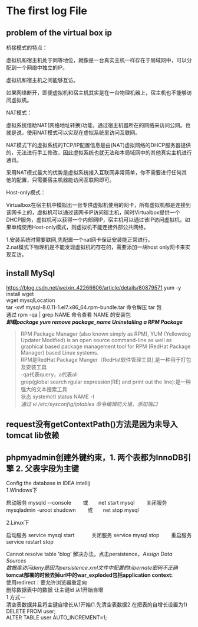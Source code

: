 # The first log File
## problem of the virtual box ip
桥接模式的特点：

虚拟机和宿主机处于同等地位，就像是一台真实主机一样存在于局域网中，可以分配到一个网络中独立的IP。

虚拟机和宿主机之间能够互访。

如果网络断开，即便虚拟机和宿主机其实是在一台物理机器上，宿主机也不能够访问虚拟机。

NAT模式：

虚拟系统借助NAT(网络地址转换)功能，通过宿主机器所在的网络来访问公网。也就是说，使用NAT模式可以实现在虚拟系统里访问互联网。

NAT模式下的虚拟系统的TCP/IP配置信息是由(NAT)虚拟网络的DHCP服务器提供的，无法进行手工修改，因此虚拟系统也就无法和本局域网中的其他真实主机进行通讯。

采用NAT模式最大的优势是虚拟系统接入互联网非常简单，你不需要进行任何其他的配置，只需要宿主机器能访问互联网即可。


Host-only模式：

Virtualbox在宿主机中模拟出一张专供虚拟机使用的网卡，所有虚拟机都是连接到该网卡上的，虚拟机可以通过该网卡IP访问宿主机，同时Virtualbox提供一个DHCP服务，虚拟机可以获得一个内部网IP，宿主机可以通过该IP访问虚拟机。如果单纯使用Host-only模式，则虚拟机不能连接外部公共网络。

1.安装系统时需要联网,先配置一个nat网卡保证安装能正常进行。  	
2.nat模式下物理机是不能发现虚拟机的存在的，需要添加一块host only网卡来实现互访。   

## install MySql
https://blog.csdn.net/weixin_42266606/article/details/80879571
yum -y install wget  
wget mysqlLocation  
tar -xvf mysql-8.0.11-1.el7.x86_64.rpm-bundle.tar  命令解压 tar 包  
通过 rpm -qa | grep NAME 命令查看 NAME 的安装包  
***卸载package yum remove package_name Uninstalling a RPM Package***    
>RPM Package Manager (also known simply as RPM),
>YUM (Yellowdog Updater Modified) is an open source command-line as well as graphical based package management tool for RPM (RedHat Package Manager) based Linux systems.  
RPM是RedHat Package Manger（RedHat软件管理工具),是一种用于打包及安装工具  
-qa代表query，a代表all  
grep(global search rgular expression(RE) and print out the line):是一种强大的文本搜索工具  
状态 systemctl status NAME -l  
*通过 vi /etc/sysconfig/iptables 命令编辑防火墙，添加端口*  

## request没有getContextPath()方法是因为未导入tomcat lib依赖  
## phpmyadmin创建外键约束，1. 两个表都为InnoDB引擎 2. 父表字段为主键  
Config the database in IDEA intellij  
1.Windows下

启动服务
mysqld --console　　
或　　net start mysql　　
关闭服务
mysqladmin -uroot shudown　　
或　　net stop mysql　　
 

2.Linux下

启动服务
service mysql start　　　
关闭服务
service mysql stop　　
重启服务
service restart stop  

Cannot resolve table 'blog' 解决办法，点击persistence，*Assign Data Sources*  
*数据库访问deny是因为persistence.xml文件中配置的hibernate密码不正确*  
**tomcat部署的时候去掉url中的war_exploded包括application context:**  
使用redirect：要允许浏览器重定向  
删除数据表中的数据 让主键id 从1开始自增  
1 方式一  
清空表数据并且将主键自增长从1开始(1.先清空表数据2.在把表的自增长设置为1)  
DELETE FROM user;  
ALTER TABLE user AUTO_INCREMENT=1;  



